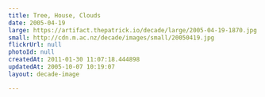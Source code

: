 ```yaml
---
title: Tree, House, Clouds
date: 2005-04-19
large: https://artifact.thepatrick.io/decade/large/2005-04-19-1870.jpg
small: http://cdn.m.ac.nz/decade/images/small/20050419.jpg
flickrUrl: null
photoId: null
createdAt: 2011-01-30 11:07:18.444898
updatedAt: 2005-10-07 10:19:07
layout: decade-image

---
```


